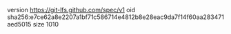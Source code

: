version https://git-lfs.github.com/spec/v1
oid sha256:e7ce62a8e2207a1bf71c586714e4812b8e28eac9da7f14f60aa283471aed5015
size 1010
